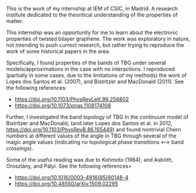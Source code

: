 This is the work of my internship at IEM of CSIC, in Madrid. A research institute dedicated to the theoritical understanding of the properties of matter. 

This internship was an opportunity for me to learn about the electronic properties of twisted bilayer graphene. The work was exploratory in nature, not intending to push currect research,
but rather trying to reproduce the work of some historical papers in the area. 

Specifically, I found properties of the bands of TBG under several models/approximations in the case with no interactions. I reproduced (partially in some cases, due to the limitations
of my methods) the work of Lopes dos Santos et al. (2007), and Bistritzer and MacDonald (2011). See the following references:
- https://doi.org/10.1103/PhysRevLett.99.256802
- https://doi.org/10.1073/pnas.1108174108

Further, I investigated the band topology of TBG in the continuum model of Bistritzer and MacDonald, (and later Lopes dos Santos et al. in 2012, https://doi.org/10.1103/PhysRevB.86.155449)
and found nontrivial Chern numbers at different values of the angle in TBG through several of the magic angle values (indicating no topological phase transitions <--> band crossings).

Some of the useful reading was due to Kohmoto (1984), and Asbóth, Oroszlány, and Pályi. See the following references>
- https://doi.org/10.1016/0003-4916(85)90148-4
- https://doi.org/10.48550/arXiv.1509.02295
